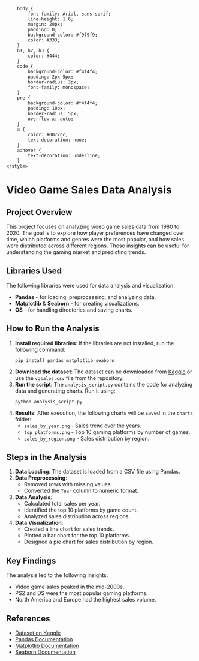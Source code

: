 
        body {
            font-family: Arial, sans-serif;
            line-height: 1.6;
            margin: 20px;
            padding: 0;
            background-color: #f9f9f9;
            color: #333;
        }
        h1, h2, h3 {
            color: #444;
        }
        code {
            background-color: #f4f4f4;
            padding: 2px 5px;
            border-radius: 3px;
            font-family: monospace;
        }
        pre {
            background-color: #f4f4f4;
            padding: 10px;
            border-radius: 5px;
            overflow-x: auto;
        }
        a {
            color: #0077cc;
            text-decoration: none;
        }
        a:hover {
            text-decoration: underline;
        }
    </style>
</head>
<body>

<h1>Video Game Sales Data Analysis</h1>

<h2>Project Overview</h2>
<p>
    This project focuses on analyzing video game sales data from 1980 to 2020. The goal is to explore how player preferences have changed over time, which platforms and genres were the most popular, and how sales were distributed across different regions. These insights can be useful for understanding the gaming market and predicting trends.
</p>

<h2>Libraries Used</h2>
<p>
    The following libraries were used for data analysis and visualization:
</p>
<ul>
    <li><strong>Pandas</strong> - for loading, preprocessing, and analyzing data.</li>
    <li><strong>Matplotlib</strong> & <strong>Seaborn</strong> - for creating visualizations.</li>
    <li><strong>OS</strong> - for handling directories and saving charts.</li>
</ul>

<h2>How to Run the Analysis</h2>
<ol>
    <li>
        <strong>Install required libraries</strong>:
        If the libraries are not installed, run the following command:
        <pre><code>pip install pandas matplotlib seaborn</code></pre>
    </li>
    <li>
        <strong>Download the dataset</strong>:
        The dataset can be downloaded from <a href="https://www.kaggle.com/datasets/gregorut/videogamesales" target="_blank">Kaggle</a> or use the <code>vgsales.csv</code> file from the repository.
    </li>
    <li>
        <strong>Run the script</strong>:
        The <code>analysis_script.py</code> contains the code for analyzing data and generating charts. Run it using:
        <pre><code>python analysis_script.py</code></pre>
    </li>
    <li>
        <strong>Results</strong>:
        After execution, the following charts will be saved in the <code>charts</code> folder:
        <ul>
            <li><code>sales_by_year.png</code> - Sales trend over the years.</li>
            <li><code>top_platforms.png</code> - Top 10 gaming platforms by number of games.</li>
            <li><code>sales_by_region.png</code> - Sales distribution by region.</li>
        </ul>
    </li>
</ol>

<h2>Steps in the Analysis</h2>
<ol>
    <li>
        <strong>Data Loading</strong>:
        The dataset is loaded from a CSV file using Pandas.
    </li>
    <li>
        <strong>Data Preprocessing</strong>:
        <ul>
            <li>Removed rows with missing values.</li>
            <li>Converted the <code>Year</code> column to numeric format.</li>
        </ul>
    </li>
    <li>
        <strong>Data Analysis</strong>:
        <ul>
            <li>Calculated total sales per year.</li>
            <li>Identified the top 10 platforms by game count.</li>
            <li>Analyzed sales distribution across regions.</li>
        </ul>
    </li>
    <li>
        <strong>Data Visualization</strong>:
        <ul>
            <li>Created a line chart for sales trends.</li>
            <li>Plotted a bar chart for the top 10 platforms.</li>
            <li>Designed a pie chart for sales distribution by region.</li>
        </ul>
    </li>
</ol>

<h2>Key Findings</h2>
<p>
    The analysis led to the following insights:
</p>
<ul>
    <li>Video game sales peaked in the mid-2000s.</li>
    <li>PS2 and DS were the most popular gaming platforms.</li>
    <li>North America and Europe had the highest sales volume.</li>
</ul>

<h2>References</h2>
<ul>
    <li><a href="https://www.kaggle.com/datasets/gregorut/videogamesales" target="_blank">Dataset on Kaggle</a></li>
    <li><a href="https://pandas.pydata.org/" target="_blank">Pandas Documentation</a></li>
    <li><a href="https://matplotlib.org/" target="_blank">Matplotlib Documentation</a></li>
    <li><a href="https://seaborn.pydata.org/" target="_blank">Seaborn Documentation</a></li>
</ul>

</body>
</html>
